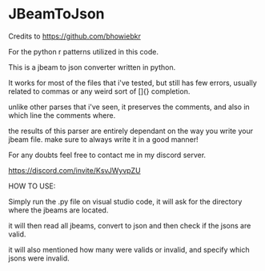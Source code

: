# JBeamToJson

Credits to https://github.com/bhowiebkr

For the python r patterns utilized in this code.


This is a jbeam to json converter written in python.

It works for most of the files that i've tested, but still has few errors, usually related to commas or any weird sort of []{} completion.

unlike other parses that i've seen, it preserves the comments, and also in which line the comments where.

the results of this parser are entirely dependant on the way you write your jbeam file. make sure to always write it in a good manner!

For any doubts feel free to contact me in my discord server.

https://discord.com/invite/KsvJWyvpZU

HOW TO USE:

Simply run the .py file on visual studio code, it will ask for the directory where the jbeams are located.

it will then read all jbeams, convert to json and then check if the jsons are valid.

it will also mentioned how many were valids or invalid, and specify which jsons were invalid.
